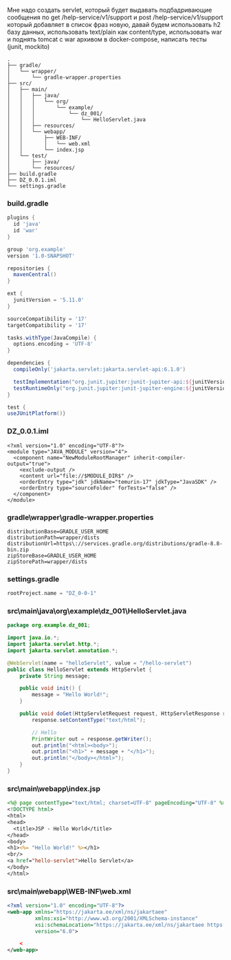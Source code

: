 Мне надо создать servlet, который будет выдавать подбадривающие сообщения по get /help-service/v1/support и post /help-service/v1/support который добавляет в список фраз новую, давай будем использовать h2 базу данных, использовать text/plain как content/type, использовать war и поднять tomcat с war архивом в docker-compose, написать тесты (junit, mockito)


```
.
├── gradle/
│   └── wrapper/
│       └── gradle-wrapper.properties
├── src/
│   ├── main/
│   │   ├── java/
│   │   │   └── org/
│   │   │       └── example/
│   │   │           └── dz_001/
│   │   │               └── HelloServlet.java
│   │   ├── resources/
│   │   └── webapp/
│   │       ├── WEB-INF/
│   │       │   └── web.xml
│   │       └── index.jsp
│   └── test/
│       ├── java/
│       └── resources/
├── build.gradle
├── DZ_0.0.1.iml
└── settings.gradle
```


### build.gradle
```groovy
plugins {
  id 'java'
  id 'war'
}

group 'org.example'
version '1.0-SNAPSHOT'

repositories {
  mavenCentral()
}

ext {
  junitVersion = '5.11.0'
}

sourceCompatibility = '17'
targetCompatibility = '17'

tasks.withType(JavaCompile) {
  options.encoding = 'UTF-8'
}

dependencies {
  compileOnly('jakarta.servlet:jakarta.servlet-api:6.1.0')

  testImplementation("org.junit.jupiter:junit-jupiter-api:${junitVersion}")
  testRuntimeOnly("org.junit.jupiter:junit-jupiter-engine:${junitVersion}")
}

test {
useJUnitPlatform()}
```

### DZ_0.0.1.iml
```
<?xml version="1.0" encoding="UTF-8"?>
<module type="JAVA_MODULE" version="4">
  <component name="NewModuleRootManager" inherit-compiler-output="true">
    <exclude-output />
    <content url="file://$MODULE_DIR$" />
    <orderEntry type="jdk" jdkName="temurin-17" jdkType="JavaSDK" />
    <orderEntry type="sourceFolder" forTests="false" />
  </component>
</module>
```

### gradle\wrapper\gradle-wrapper.properties
```properties
distributionBase=GRADLE_USER_HOME
distributionPath=wrapper/dists
distributionUrl=https\://services.gradle.org/distributions/gradle-8.8-bin.zip
zipStoreBase=GRADLE_USER_HOME
zipStorePath=wrapper/dists
```

### settings.gradle
```groovy
rootProject.name = "DZ_0-0-1"
```

### src\main\java\org\example\dz_001\HelloServlet.java
```java
package org.example.dz_001;

import java.io.*;
import jakarta.servlet.http.*;
import jakarta.servlet.annotation.*;

@WebServlet(name = "helloServlet", value = "/hello-servlet")
public class HelloServlet extends HttpServlet {
    private String message;

    public void init() {
        message = "Hello World!";
    }

    public void doGet(HttpServletRequest request, HttpServletResponse response) throws IOException {
        response.setContentType("text/html");

        // Hello
        PrintWriter out = response.getWriter();
        out.println("<html><body>");
        out.println("<h1>" + message + "</h1>");
        out.println("</body></html>");
    }
}
```

### src\main\webapp\index.jsp
```jsp
<%@ page contentType="text/html; charset=UTF-8" pageEncoding="UTF-8" %>
<!DOCTYPE html>
<html>
<head>
  <title>JSP - Hello World</title>
</head>
<body>
<h1><%= "Hello World!" %></h1>
<br/>
<a href="hello-servlet">Hello Servlet</a>
</body>
</html>
```

### src\main\webapp\WEB-INF\web.xml
```xml
<?xml version="1.0" encoding="UTF-8"?>
<web-app xmlns="https://jakarta.ee/xml/ns/jakartaee"
         xmlns:xsi="http://www.w3.org/2001/XMLSchema-instance"
         xsi:schemaLocation="https://jakarta.ee/xml/ns/jakartaee https://jakarta.ee/xml/ns/jakartaee/web-app_6_0.xsd"
         version="6.0">

    <
</web-app>
```

